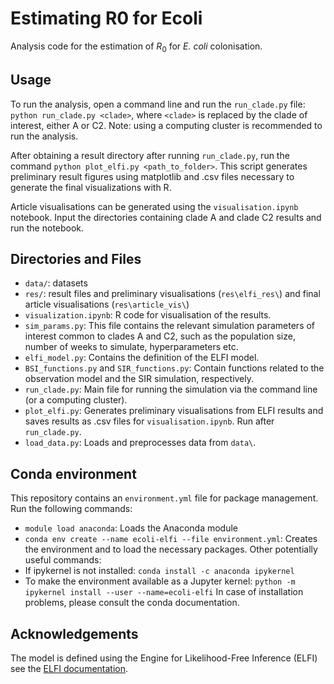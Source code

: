 # Estimating R0 for Ecoli

Analysis code for the estimation of $R_0$ for *E. coli* colonisation.

## Usage

To run the analysis, open a command line and run the `run_clade.py` file: `python run_clade.py <clade>`, where `<clade>` is replaced by the clade of interest, either A or C2. Note: using a computing cluster is recommended to run the analysis.

After obtaining a result directory after running `run_clade.py`, run the command `python plot_elfi.py <path_to_folder>`. This script generates preliminary result figures using matplotlib and .csv files necessary to generate the final visualizations with R.

Article visualisations can be generated using the `visualisation.ipynb` notebook. Input the directories containing clade A and clade C2 results and run the notebook.

## Directories and Files

- `data/`: datasets
- `res/`: result files and preliminary visualisations (`res\elfi_res\`) and final article visualisations (`res\article_vis\`)
-  `visualization.ipynb`: R code for visualisation of the results.
- `sim_params.py`: This file contains the relevant simulation parameters of interest common to clades A and C2, such as the population size, number of weeks to simulate, hyperparameters etc.
- `elfi_model.py`: Contains the definition of the ELFI model.
- `BSI_functions.py` and `SIR_functions.py`: Contain functions related to the observation model and the SIR simulation, respectively.
- `run_clade.py`: Main file for running the simulation via the command line (or a computing cluster).
- `plot_elfi.py`: Generates preliminary visualisations from ELFI results and saves results as .csv files for `visualisation.ipynb`. Run after `run_clade.py`.
- `load_data.py`: Loads and preprocesses data from `data\`.

## Conda environment

This repository contains an `environment.yml` file for package management. Run the following commands:
- `module load anaconda`: Loads the Anaconda module
- `conda env create --name ecoli-elfi --file environment.yml`: Creates the environment and to load the necessary packages.
Other potentially useful commands:
- If ipykernel is not installed: `conda install -c anaconda ipykernel`
- To make the environment available as a Jupyter kernel: `python -m ipykernel install --user --name=ecoli-elfi`
In case of installation problems, please consult the conda documentation.

## Acknowledgements

The model is defined using the Engine for Likelihood-Free Inference (ELFI) see the [ELFI documentation](\url{https://elfi.readthedocs.io/en/latest/index.html}).


